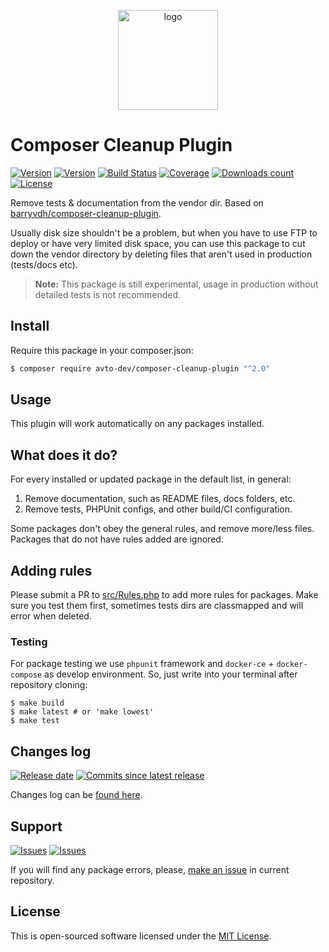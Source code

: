 <p align="center">
  <img alt="logo" src="https://hsto.org/webt/qm/vw/f1/qmvwf1kh3qymvadnet4ggvt_pue.png" height="160" />
</p>

# Composer Cleanup Plugin

[![Version][badge_packagist_version]][link_packagist]
[![Version][badge_php_version]][link_packagist]
[![Build Status][badge_build]][link_build]
[![Coverage][badge_coverage]][link_coverage]
[![Downloads count][badge_downloads_count]][link_packagist]
[![License][badge_license]][link_license]

Remove tests & documentation from the vendor dir. Based on [barryvdh/composer-cleanup-plugin](https://github.com/barryvdh/composer-cleanup-plugin).

Usually disk size shouldn't be a problem, but when you have to use FTP to deploy or have very limited disk space, you can use this package to cut down the vendor directory by deleting files that aren't used in production (tests/docs etc).

> **Note:** This package is still experimental, usage in production without detailed tests is not recommended.

## Install

Require this package in your composer.json:

```bash
$ composer require avto-dev/composer-cleanup-plugin "^2.0"
```
      
## Usage

This plugin will work automatically on any packages installed.

## What does it do?

For every installed or updated package in the default list, in general:

1. Remove documentation, such as README files, docs folders, etc.
2. Remove tests, PHPUnit configs, and other build/CI configuration.

Some packages don't obey the general rules, and remove more/less files. Packages that do not have rules added are ignored.

## Adding rules

Please submit a PR to [src/Rules.php] to add more rules for packages. Make sure you test them first, sometimes tests dirs are classmapped and will error when deleted.

### Testing

For package testing we use `phpunit` framework and `docker-ce` + `docker-compose` as develop environment. So, just write into your terminal after repository cloning:

```shell
$ make build
$ make latest # or 'make lowest'
$ make test
```

## Changes log

[![Release date][badge_release_date]][link_releases]
[![Commits since latest release][badge_commits_since_release]][link_commits]

Changes log can be [found here][link_changes_log].

## Support

[![Issues][badge_issues]][link_issues]
[![Issues][badge_pulls]][link_pulls]

If you will find any package errors, please, [make an issue][link_create_issue] in current repository.

## License

This is open-sourced software licensed under the [MIT License][link_license].

[badge_packagist_version]:https://img.shields.io/packagist/v/avto-dev/composer-cleanup-plugin.svg?maxAge=180
[badge_php_version]:https://img.shields.io/packagist/php-v/avto-dev/composer-cleanup-plugin.svg?longCache=true
[badge_build]:https://img.shields.io/github/workflow/status/avto-dev/composer-cleanup-plugin/tests?logo=github
[badge_coverage]:https://img.shields.io/codecov/c/github/avto-dev/composer-cleanup-plugin/master.svg?maxAge=60
[badge_downloads_count]:https://img.shields.io/packagist/dt/avto-dev/composer-cleanup-plugin.svg?maxAge=180
[badge_license]:https://img.shields.io/packagist/l/avto-dev/composer-cleanup-plugin.svg?longCache=true
[badge_release_date]:https://img.shields.io/github/release-date/avto-dev/composer-cleanup-plugin.svg?style=flat-square&maxAge=180
[badge_commits_since_release]:https://img.shields.io/github/commits-since/avto-dev/composer-cleanup-plugin/latest.svg?style=flat-square&maxAge=180
[badge_issues]:https://img.shields.io/github/issues/avto-dev/composer-cleanup-plugin.svg?style=flat-square&maxAge=180
[badge_pulls]:https://img.shields.io/github/issues-pr/avto-dev/composer-cleanup-plugin.svg?style=flat-square&maxAge=180

[link_releases]:https://github.com/avto-dev/composer-cleanup-plugin/releases
[link_packagist]:https://packagist.org/packages/avto-dev/composer-cleanup-plugin
[link_build]:https://github.com/avto-dev/composer-cleanup-plugin/actions
[link_coverage]:https://codecov.io/gh/avto-dev/composer-cleanup-plugin/
[link_changes_log]:https://github.com/avto-dev/composer-cleanup-plugin/blob/master/CHANGELOG.md
[link_issues]:https://github.com/avto-dev/composer-cleanup-plugin/issues
[link_create_issue]:https://github.com/avto-dev/composer-cleanup-plugin/issues/new/choose
[link_commits]:https://github.com/avto-dev/composer-cleanup-plugin/commits
[link_pulls]:https://github.com/avto-dev/composer-cleanup-plugin/pulls
[link_license]:https://github.com/avto-dev/composer-cleanup-plugin/blob/master/LICENSE
[src/Rules.php]:/src/Rules.php
